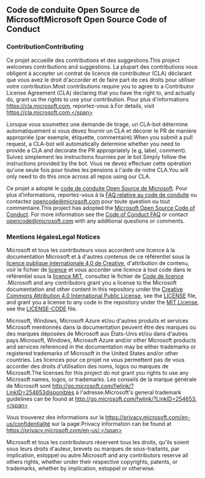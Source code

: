 ## <a name="microsoft-open-source-code-of-conduct"></a><span data-ttu-id="848b0-101">Code de conduite Open Source de Microsoft</span><span class="sxs-lookup"><span data-stu-id="848b0-101">Microsoft Open Source Code of Conduct</span></span>

### <a name="contributing"></a><span data-ttu-id="848b0-102">Contribution</span><span class="sxs-lookup"><span data-stu-id="848b0-102">Contributing</span></span>

<span data-ttu-id="848b0-103">Ce projet accueille des contributions et des suggestions.</span><span class="sxs-lookup"><span data-stu-id="848b0-103">This project welcomes contributions and suggestions.</span></span>  <span data-ttu-id="848b0-104">La plupart des contributions vous obligent à accepter un contrat de licence de contributeur (CLA) déclarant que vous avez le droit d'accorder et de faire part de ces droits pour utiliser votre contribution.</span><span class="sxs-lookup"><span data-stu-id="848b0-104">Most contributions require you to agree to a Contributor License Agreement (CLA) declaring that you have the right to, and actually do, grant us the rights to use your contribution.</span></span> <span data-ttu-id="848b0-105">Pour plus d'informations https://cla.microsoft.com, reportez-vous à.</span><span class="sxs-lookup"><span data-stu-id="848b0-105">For details, visit https://cla.microsoft.com.</span></span>

<span data-ttu-id="848b0-106">Lorsque vous soumettez une demande de tirage, un CLA-bot détermine automatiquement si vous devez fournir un CLA et décorer le PR de manière appropriée (par exemple, étiquette, commentaire).</span><span class="sxs-lookup"><span data-stu-id="848b0-106">When you submit a pull request, a CLA-bot will automatically determine whether you need to provide a CLA and decorate the PR appropriately (e.g, label, comment).</span></span> <span data-ttu-id="848b0-107">Suivez simplement les instructions fournies par le bot.</span><span class="sxs-lookup"><span data-stu-id="848b0-107">Simply follow the instructions provided by the bot.</span></span> <span data-ttu-id="848b0-108">Vous ne devez effectuer cette opération qu'une seule fois pour toutes les pensions à l'aide de notre CLA.</span><span class="sxs-lookup"><span data-stu-id="848b0-108">You will only need to do this once across all repos using our CLA.</span></span>

<span data-ttu-id="848b0-p103">Ce projet a adopté le [code de conduite Open Source de Microsoft](https://opensource.microsoft.com/codeofconduct/). Pour plus d’informations, reportez-vous à la [FAQ relative au code de conduite](https://opensource.microsoft.com/codeofconduct/faq/) ou contactez [opencode@microsoft.com](mailto:opencode@microsoft.com) pour toute question ou tout commentaire.</span><span class="sxs-lookup"><span data-stu-id="848b0-p103">This project has adopted the [Microsoft Open Source Code of Conduct](https://opensource.microsoft.com/codeofconduct/). For more information see the [Code of Conduct FAQ](https://opensource.microsoft.com/codeofconduct/faq/) or contact [opencode@microsoft.com](mailto:opencode@microsoft.com) with any additional questions or comments.</span></span>

### <a name="legal-notices"></a><span data-ttu-id="848b0-111">Mentions légales</span><span class="sxs-lookup"><span data-stu-id="848b0-111">Legal Notices</span></span>

<span data-ttu-id="848b0-112">Microsoft et tous les contributeurs vous accordent une licence à la documentation Microsoft et à d'autres contenus de ce référentiel sous la [licence publique internationale 4,0 de Creative](https://creativecommons.org/licenses/by/4.0/legalcode), d'attribution de contenu, voir le fichier de [licence](LICENSE) et vous accorder une licence à tout code dans le référentiel sous la [licence MIT](https://opensource.org/licenses/MIT), consultez le fichier de [Code de licence](LICENSE-CODE) .</span><span class="sxs-lookup"><span data-stu-id="848b0-112">Microsoft and any contributors grant you a license to the Microsoft documentation and other content in this repository under the [Creative Commons Attribution 4.0 International Public License](https://creativecommons.org/licenses/by/4.0/legalcode), see the [LICENSE](LICENSE) file, and grant you a license to any code in the repository under the [MIT License](https://opensource.org/licenses/MIT), see the [LICENSE-CODE](LICENSE-CODE) file.</span></span>

<span data-ttu-id="848b0-113">Microsoft, Windows, Microsoft Azure et/ou d'autres produits et services Microsoft mentionnés dans la documentation peuvent être des marques ou des marques déposées de Microsoft aux États-Unis et/ou dans d'autres pays.</span><span class="sxs-lookup"><span data-stu-id="848b0-113">Microsoft, Windows, Microsoft Azure and/or other Microsoft products and services referenced in the documentation may be either trademarks or registered trademarks of Microsoft in the United States and/or other countries.</span></span>
<span data-ttu-id="848b0-114">Les licences pour ce projet ne vous permettent pas de vous accorder des droits d'utilisation des noms, logos ou marques de Microsoft.</span><span class="sxs-lookup"><span data-stu-id="848b0-114">The licenses for this project do not grant you rights to use any Microsoft names, logos, or trademarks.</span></span>
<span data-ttu-id="848b0-115">Les conseils de la marque générale de Microsoft sont http://go.microsoft.com/fwlink/?LinkID=254653disponibles à l'adresse.</span><span class="sxs-lookup"><span data-stu-id="848b0-115">Microsoft's general trademark guidelines can be found at http://go.microsoft.com/fwlink/?LinkID=254653.</span></span>

<span data-ttu-id="848b0-116">Vous trouverez des informations sur la https://privacy.microsoft.com/en-us/confidentialité sur la page.</span><span class="sxs-lookup"><span data-stu-id="848b0-116">Privacy information can be found at https://privacy.microsoft.com/en-us/.</span></span>

<span data-ttu-id="848b0-117">Microsoft et tous les contributeurs réservent tous les droits, qu'ils soient sous leurs droits d'auteur, brevets ou marques de sous-traitants, par implication, estoppel ou autre.</span><span class="sxs-lookup"><span data-stu-id="848b0-117">Microsoft and any contributors reserve all others rights, whether under their respective copyrights, patents, or trademarks, whether by implication, estoppel or otherwise.</span></span>
